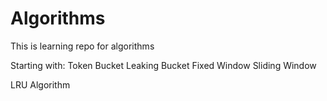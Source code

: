 # Algorithms

This is learning repo for algorithms

Starting with:
Token Bucket
Leaking Bucket
Fixed Window
Sliding Window

LRU Algorithm